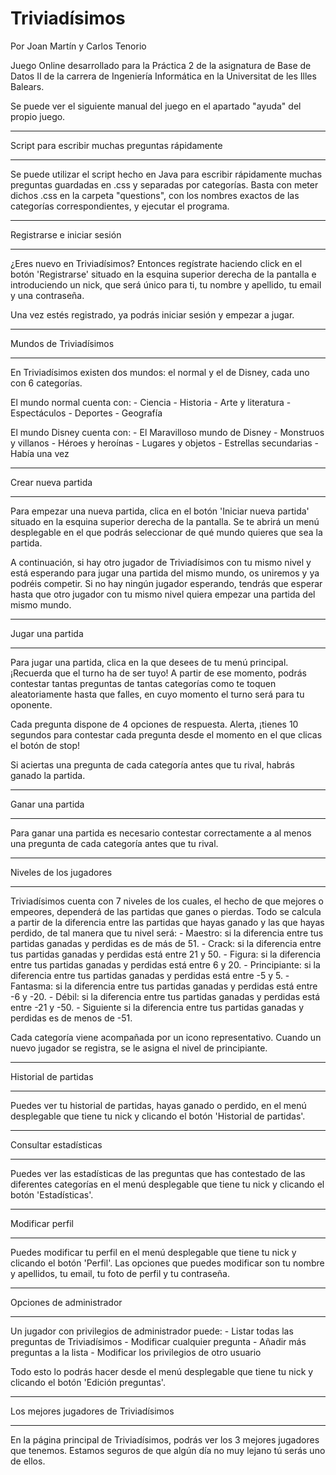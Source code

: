 ﻿# Triviadísimos
Por Joan Martín y Carlos Tenorio
 
Juego Online desarrollado para la Práctica 2 de la asignatura de Base de Datos II de la carrera de Ingeniería Informática en la Universitat de les Illes Balears.

Se puede ver el siguiente manual del juego en el apartado "ayuda" del propio juego.


*********************************************
Script para escribir muchas preguntas rápidamente
*********************************************
Se puede utilizar el script hecho en Java para escribir rápidamente muchas preguntas guardadas en .css y separadas por categorías. Basta con meter dichos .css en la carpeta "questions", con los nombres exactos de las categorías correspondientes, y ejecutar el programa.


*********************************************
Registrarse e iniciar sesión
*********************************************
¿Eres nuevo en Triviadísimos? Entonces regístrate haciendo click en el botón 'Registrarse' situado en la esquina superior derecha de la pantalla e introduciendo un nick, que será único para ti, tu nombre y apellido, tu email y una contraseña.

Una vez estés registrado, ya podrás iniciar sesión y empezar a jugar.


*********************************************
Mundos de Triviadísimos
*********************************************
En Triviadísimos existen dos mundos: el normal y el de Disney, cada uno con 6 categorías. 

El mundo normal cuenta con:
	- Ciencia
	- Historia
	- Arte y literatura
	- Espectáculos
	- Deportes
	- Geografía 

El mundo Disney cuenta con:
	- El Maravilloso mundo de Disney
	- Monstruos y villanos
	- Héroes y heroínas
	- Lugares y objetos
	- Estrellas secundarias
	- Había una vez


*********************************************
Crear nueva partida
*********************************************
Para empezar una nueva partida, clica en el botón 'Iniciar nueva partida' situado en la esquina superior derecha de la pantalla. Se te abrirá un menú desplegable en el que podrás seleccionar de qué mundo quieres que sea la partida.

A continuación, si hay otro jugador de Triviadísimos con tu mismo nivel y está esperando para jugar una partida del mismo mundo, os uniremos y ya podréis competir. Si no hay ningún jugador esperando, tendrás que esperar hasta que otro jugador con tu mismo nivel quiera empezar una partida del mismo mundo.


*********************************************
Jugar una partida
*********************************************
Para jugar una partida, clica en la que desees de tu menú principal. ¡Recuerda que el turno ha de ser tuyo! A partir de ese momento, podrás contestar tantas preguntas de tantas categorías como te toquen aleatoriamente hasta que falles, en cuyo momento el turno será para tu oponente. 

Cada pregunta dispone de 4 opciones de respuesta. Alerta, ¡tienes 10 segundos para contestar cada pregunta desde el momento en el que clicas el botón de stop! 

Si aciertas una pregunta de cada categoría antes que tu rival, habrás ganado la partida.


*********************************************
Ganar una partida
*********************************************
Para ganar una partida es necesario contestar correctamente a al menos una pregunta de cada categoría antes que tu rival.


*********************************************
Niveles de los jugadores
*********************************************
Triviadísimos cuenta con 7 niveles de los cuales, el hecho de que mejores o empeores, dependerá de las partidas que ganes o pierdas. Todo se calcula a partir de la diferencia entre las partidas que hayas ganado y las que hayas perdido, de tal manera que tu nivel será:
	- Maestro: si la diferencia entre tus partidas ganadas y perdidas es de más de 51.
	- Crack: si la diferencia entre tus partidas ganadas y perdidas está entre 21 y 50.
	- Figura: si la diferencia entre tus partidas ganadas y perdidas está entre 6 y 20.
	- Principiante: si la diferencia entre tus partidas ganadas y perdidas está entre -5 y 5.
	- Fantasma: si la diferencia entre tus partidas ganadas y perdidas está entre -6 y -20.
	- Débil: si la diferencia entre tus partidas ganadas y perdidas está entre -21 y -50.
	- Siguiente si la diferencia entre tus partidas ganadas y perdidas es de menos de -51.

Cada categoría viene acompañada por un icono representativo. Cuando un nuevo jugador se registra, se le asigna el nivel de principiante.


*********************************************
Historial de partidas
*********************************************
Puedes ver tu historial de partidas, hayas ganado o perdido, en el menú desplegable que tiene tu nick y clicando el botón 'Historial de partidas'.


*********************************************
Consultar estadísticas
*********************************************
Puedes ver las estadísticas de las preguntas que has contestado de las diferentes categorías en el menú desplegable que tiene tu nick y clicando el botón 'Estadísticas'.


*********************************************
Modificar perfil
*********************************************
Puedes modificar tu perfil en el menú desplegable que tiene tu nick y clicando el botón 'Perfil'. Las opciones que puedes modificar son tu nombre y apellidos, tu email, tu foto de perfil y tu contraseña.


*********************************************
Opciones de administrador
*********************************************
Un jugador con privilegios de administrador puede:
	- Listar todas las preguntas de Triviadísimos
	- Modificar cualquier pregunta
	- Añadir más preguntas a la lista
	- Modificar los privilegios de otro usuario

Todo esto lo podrás hacer desde el menú desplegable que tiene tu nick y clicando el botón 'Edición preguntas'.


*********************************************
Los mejores jugadores de Triviadísimos
*********************************************
En la página principal de Triviadísimos, podrás ver los 3 mejores jugadores que tenemos. Estamos seguros de que algún día no muy lejano tú serás uno de ellos.